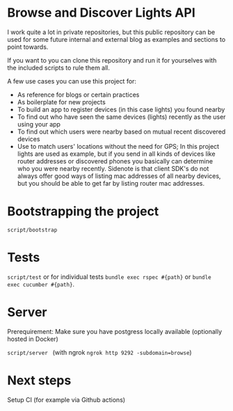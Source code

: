 # Browse and Discover Lights API

I work quite a lot in private repositories, but this public repository can be used for some future internal and external blog as examples and sections to point towards.

If you want to you can clone this repository and run it for yourselves with the included scripts to rule them all.

A few use cases you can use this project for:
- As reference for blogs or certain practices
- As boilerplate for new projects
- To build an app to register devices (in this case lights) you found nearby
- To find out who have seen the same devices (lights) recently as the user using your app
- To find out which users were nearby based on mutual recent discovered devices
- Use to match users' locations without the need for GPS; In this project lights are used as example, but if you send in all kinds of devices like router addresses or discovered phones you basically can determine who you were nearby recently. Sidenote is that client SDK's do not always offer good ways of listing mac addresses of all nearby devices, but you should be able to get far by listing router mac addresses.

# Bootstrapping the project
`script/bootstrap`

# Tests
`script/test` or for individual tests `bundle exec rspec #{path}` or `bundle exec cucumber #{path}`.

# Server
Prerequirement: Make sure you have postgress locally available (optionally hosted in Docker)

`script/server `          (with ngrok `ngrok http 9292 -subdomain=browse`)

# Next steps
Setup CI (for example via Github actions)
